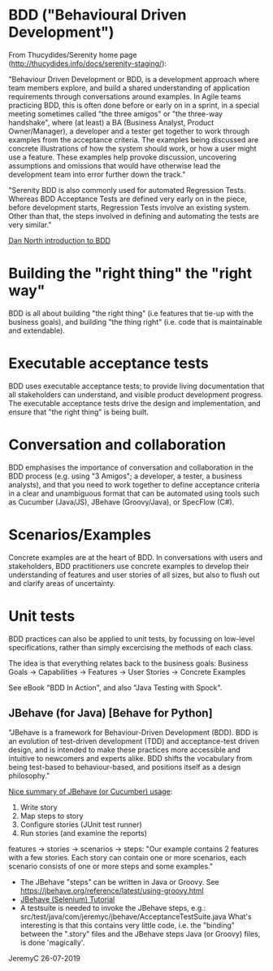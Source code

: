 # BDD ("Behavioural Driven Development")

From Thucydides/Serenity home page (http://thucydides.info/docs/serenity-staging/):

"Behaviour Driven Development or BDD, is a development approach where team members 
explore, and build a shared understanding of application requirements through 
conversations around examples. In Agile teams practicing BDD, this is often done 
before or early on in a sprint, in a special meeting sometimes called 
"the three amigos" or "the three-way handshake", where (at least) a BA (Business 
Analyst, Product Owner/Manager), a developer and a tester get together to work 
through examples from the acceptance criteria. The examples being discussed are 
concrete illustrations of how the system should work, or how a user might use a 
feature. These examples help provoke discussion, uncovering assumptions and 
omissions that would have otherwise lead the development team into error further 
down the track."

"Serenity BDD is also commonly used for automated Regression Tests. Whereas BDD 
Acceptance Tests are defined very early on in the piece, before development starts, 
Regression Tests involve an existing system. Other than that, the steps involved 
in defining and automating the tests are very similar."


[Dan North introduction to BDD](https://dannorth.net/introducing-bdd/)

Building the "right thing" the "right way"
==========================================
BDD is all about building "the right thing" (i.e features that tie-up with the
business goals), and building "the thing right" (i.e. code that is maintainable 
and extendable).

Executable acceptance tests
===========================
BDD uses executable acceptance tests; to provide living documentation that all 
stakeholders can understand, and visible product development progress. The
executable acceptance tests drive the design and implementation, and ensure 
that "the right thing" is being built.

Conversation and collaboration
==============================
BDD emphasises the importance of conversation and collaboration in the BDD process 
(e.g. using "3 Amigos"; a developer, a tester, a business analysts), and that you
need to work together to define acceptance criteria in a clear and unambiguous 
format that can be automated using tools such as Cucumber (Java/JS), 
JBehave (Groovy/Java), or SpecFlow (C#).

Scenarios/Examples
==================
Concrete examples are at the heart of BDD. In conversations with users and stakeholders, 
BDD practitioners use concrete examples to develop their understanding of features and 
user stories of all sizes, but also to flush out and clarify areas of uncertainty.

Unit tests
==========
BDD practices can also be applied to unit tests, by focussing on low-level
specifications, rather than simply excercising the methods of each class.

The idea is that everything relates back to the business goals:
Business Goals -> Capabilities -> Features -> User Stories -> Concrete Examples

See eBook "BDD In Action", and also "Java Testing with Spock".


## JBehave (for Java)   [Behave for Python]
"JBehave is a framework for Behaviour-Driven Development (BDD). BDD is an evolution of 
test-driven development (TDD) and acceptance-test driven design, and is intended to make 
these practices more accessible and intuitive to newcomers and experts alike. BDD shifts 
the vocabulary from being test-based to behaviour-based, and positions itself as a design 
philosophy." 

[Nice summary of JBehave (or Cucumber) usage](https://jbehave.org/reference/latest/index.html):
1. Write story
2. Map steps to story
3. Configure stories (JUnit test runner)
4. Run stories (and examine the reports)

features -> stories -> scenarios -> steps:
"Our example contains 2 features with a few stories. Each story can contain one 
or more scenarios, each scenario consists of one or more steps and some examples."

- The JBehave "steps" can be written in Java or Groovy. See https://jbehave.org/reference/latest/using-groovy.html
- [JBehave (Selenium) Tutorial](https://github.com/jbehave/jbehave-tutorial)
- A testsuite is needed to invoke the JBehave steps, e.g.:
	src/test/java/com/jeremyc/jbehave/AcceptanceTestSuite.java
  What's interesting is that this contains very little code, i.e. the "binding" between the 
  ".story" files and the JBehave steps Java (or Groovy) files, is done 'magically'.


JeremyC 26-07-2019
